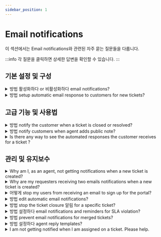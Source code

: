 ```yaml
---
sidebar_position: 1
---
```


# Email notifications

이 섹션에서는 Email notifications와 관련된 자주 묻는 질문들을 다룹니다.

:::info
각 질문을 클릭하면 상세한 답변을 확인할 수 있습니다.
:::


## 기본 설정 및 구성

<details>
<summary>방법 활성화하다 or 비활성화하다 email notifications?</summary>

<div style={{ fontSize: "16px" }}><p dir="ltr" style={{ fontSize: "16px" }}><span dir="ltr" style={{ fontSize: "16px" }}>You can enable or disable email notifications for a wide range of workflows within Freshdesk with a simple click of a button.&nbsp;</span></p><p dir="ltr" style={{ fontSize: "16px" }}><span style={{ fontSize: "16px" }}><span style={{ fontSize: "16px" }}>Here's how you do it.</span></span></p><ol style={{ fontSize: "16px" }}><li dir="ltr" style={{ fontSize: "16px" }}><p dir="ltr" style={{ fontSize: "16px" }}><span style={{ fontSize: "16px" }}><span style={{ fontSize: "16px" }}>Navigate to&nbsp;</span><span style={{ fontSize: "16px" }}>Admin</span><span style={{ fontSize: "16px" }}>&nbsp;from the menu. Select&nbsp;</span><span style={{ fontSize: "16px" }}>Workflows</span><span style={{ fontSize: "16px" }}>&nbsp;and click on&nbsp;</span><span style={{ fontSize: "16px" }}>Email</span><span style={{ fontSize: "16px" }}>&nbsp;</span><span style={{ fontSize: "16px" }}>Notifications</span><span style={{ fontSize: "16px" }}>.</span></span></p></li><li dir="ltr" style={{ fontSize: "16px" }}><p dir="ltr" style={{ fontSize: "16px" }}><span style={{ fontSize: "16px" }}><span style={{ fontSize: "16px" }}>You will notice that there are four types of notifications on this page.</span></span></p><ol style={{ fontSize: "16px" }}><li dir="ltr" style={{ fontSize: "16px" }}><p dir="ltr" style={{ fontSize: "16px" }}><span style={{ fontSize: "16px" }}><span style={{ fontSize: "16px" }}>Agent Notifications&nbsp;</span><span style={{ fontSize: "16px" }}>alert the agent when a customer replies to a ticket, when a ticket is assigned to an agent, and so on</span></span></p></li><li dir="ltr" style={{ fontSize: "16px" }}><p dir="ltr" style={{ fontSize: "16px" }}><span style={{ fontSize: "16px" }}><span style={{ fontSize: "16px" }}>Requester Notifications&nbsp;</span><span style={{ fontSize: "16px" }}>alert a customer when an agent solves a ticket, closes a ticket, sends a password reset email, and so on.</span></span></p></li><li dir="ltr" style={{ fontSize: "16px" }}><p dir="ltr" style={{ fontSize: "16px" }}><span style={{ fontSize: "16px" }}><span style={{ fontSize: "16px" }}>CC Notifications&nbsp;</span><span style={{ fontSize: "16px" }}>alert the email addresses added in the CC field when a new ticket is created or when a public note is added.</span></span></p></li><li dir="ltr" style={{ fontSize: "16px" }}><p dir="ltr" style={{ fontSize: "16px" }}><span style={{ fontSize: "16px" }}><span style={{ fontSize: "16px" }}>and&nbsp;</span><span style={{ fontSize: "16px" }}>Reply Templates&nbsp;</span><span style={{ fontSize: "16px" }}>customize and prefill default information in agent ticket replies, such as dynamic content like the requestor name, ticket URLs, and agent signatures.</span></span></p></li></ol></li><li dir="ltr" style={{ fontSize: "16px" }}><p dir="ltr" style={{ fontSize: "16px" }}><span style={{ fontSize: "16px" }}><span style={{ fontSize: "16px" }}>You can&nbsp;</span><span style={{ fontSize: "16px" }}>toggle ON/OFF the green button</span><span style={{ fontSize: "16px" }}>&nbsp;next to any email notification to enable or disable them.</span></span></p></li></ol><p dir="ltr" style={{ fontSize: "16px" }}><span style={{ fontSize: "16px" }}><span style={{ fontSize: "16px" }}><span dir="ltr" style={{ fontSize: "16px" }}><img src="#" style={{ fontSize: "16px" }} class="fr-fil fr-dib" alt="How to enable or disable email notifications in Freshdesk." />&nbsp; &nbsp; &nbsp; &nbsp; &nbsp; &nbsp; </span></span></span></p><p style={{ fontSize: "16px" }}><span style={{ fontSize: "16px" }}><br /></span></p><p dir="ltr"><span style={{ fontSize: "16px" }}>&nbsp; &nbsp;</span></p></div><p><br /></p>

</details>

<details>
<summary>방법 setup automatic email response to customers for new tickets?</summary>

<p dir="ltr" style={{ fontSize: "16px" }}><span dir="ltr" style={{ fontSize: "16px" }}>Email notification templates in Freshdesk allow you to customize unique, customer-centric notification emails. Freshdesk comes equipped with a default email notification that automatically responds to customers when they create a ticket. You can edit the message and subject of the notification to suit your business needs.&nbsp;</span></p><p style={{ fontSize: "16px" }}><span style={{ fontSize: "16px" }}><br /></span></p><p dir="ltr" style={{ fontSize: "16px" }}><span style={{ fontSize: "16px" }}><span style={{ fontSize: "16px" }}>Please follow the steps below to edit or customize the&nbsp;</span><span style={{ fontSize: "16px" }}>New Ticket Created</span><span style={{ fontSize: "16px" }}>&nbsp;notification.</span></span></p><ol style={{ fontSize: "16px" }}><li dir="ltr" style={{ fontSize: "16px" }}><p dir="ltr" style={{ fontSize: "16px" }}><span style={{ fontSize: "16px" }}><span style={{ fontSize: "16px" }}>Login to your Freshdesk account as an&nbsp;</span><span style={{ fontSize: "16px" }}>administrator</span><span style={{ fontSize: "16px" }}>.</span></span></p></li><li dir="ltr" style={{ fontSize: "16px" }}><p dir="ltr" style={{ fontSize: "16px" }}><span style={{ fontSize: "16px" }}><span style={{ fontSize: "16px" }}>Navigate to&nbsp;</span><span style={{ fontSize: "16px" }}>Admin</span><span style={{ fontSize: "16px" }}>&nbsp;from the menu. Select&nbsp;</span><span style={{ fontSize: "16px" }}>Workflows</span><span style={{ fontSize: "16px" }}>&nbsp;and click on&nbsp;</span><span style={{ fontSize: "16px" }}>Email Notifications</span><span style={{ fontSize: "16px" }}>.</span></span></p></li><li dir="ltr" style={{ fontSize: "16px" }}><p dir="ltr" style={{ fontSize: "16px" }}><span style={{ fontSize: "16px" }}><span style={{ fontSize: "16px" }}>Under the&nbsp;</span><span style={{ fontSize: "16px" }}>Requester Notifications</span><span style={{ fontSize: "16px" }}>&nbsp;tab, click on the&nbsp;</span><span style={{ fontSize: "16px" }}>Edit</span><span style={{ fontSize: "16px" }}>&nbsp;button next to any&nbsp;</span><span style={{ fontSize: "16px" }}>New Ticket Created</span><span style={{ fontSize: "16px" }}>&nbsp;notification.</span></span></p></li><li dir="ltr" style={{ fontSize: "16px" }}><p dir="ltr" style={{ fontSize: "16px" }}><span style={{ fontSize: "16px" }}><span style={{ fontSize: "16px" }}>Make the necessary modifications and click on&nbsp;</span><span style={{ fontSize: "16px" }}>Save</span><span style={{ fontSize: "16px" }}>.</span></span></p></li></ol><p><br /></p><p dir="ltr" style={{ fontSize: "16px" }}><span style={{ fontSize: "16px" }}><span dir="ltr" style={{ fontSize: "16px" }}>&nbsp; &nbsp; &nbsp; &nbsp; &nbsp; &nbsp; <br /></span></span></p><p><img src="#" style={{ fontSize: "16px" }} class="fr-fil fr-dib" /></p><p style={{ fontSize: "16px" }}><span style={{ fontSize: "16px" }}><br /></span></p><p dir="ltr" style={{ fontSize: "16px" }}></p><pre class="fd-callout fd-callout--note" dir="ltr"><strong>Note:</strong> You can edit the Message or Subject of the notification and save it to send a custom notification to the requesters.</pre><p><br /></p><p><br /></p>

</details>


## 고급 기능 및 사용법

<details>
<summary>방법 notify the customer when a ticket is closed or resolved?</summary>

<p>To notify the customer when a ticket is closed or resolved, please navigate to <strong dir="ltr">Admin --&gt; Workflows --&gt; Email Notifications --&gt;Requester Notification--&gt;Turn on</strong> the notification for <strong>Agent closes the ticket</strong> and <strong>Agent Resolves a ticket</strong>. This would send a notification email whenever a ticket raised by them is marked as Resolved/Closed.</p>

</details>

<details>
<summary>방법 notify customers when agent adds public note?</summary>

<p dir="ltr" style={{ fontSize: "16px" }}><span style={{ fontSize: "16px" }}><span dir="ltr" style={{ fontSize: "16px" }}>Your Freshdesk account comes equipped with a&nbsp;</span><span style={{ fontSize: "16px" }}>default automation rule to notify customers when an agent adds a public note</span><span style={{ fontSize: "16px" }}>&nbsp;to their ticket. This helps bring the agent's response to the customer's attention immediately and keeps them informed of the progress in their issue.</span></span></p><p style={{ fontSize: "16px" }}><span style={{ fontSize: "16px" }}><span style={{ fontSize: "16px" }}><br /></span></span></p><p dir="ltr" style={{ fontSize: "16px" }}><span style={{ fontSize: "16px" }}><span style={{ fontSize: "16px" }}><span style={{ fontSize: "16px" }}>Please follow the below steps to enable the automation rule to notify customers when an agent adds a public note.</span></span></span></p><ol style={{ fontSize: "16px" }}><li dir="ltr" style={{ fontSize: "16px" }}><p dir="ltr" style={{ fontSize: "16px" }}><span style={{ fontSize: "16px" }}><span style={{ fontSize: "16px" }}><span style={{ fontSize: "16px" }}>Login to your Freshdesk account as an&nbsp;</span><span style={{ fontSize: "16px" }}>administrator</span><span style={{ fontSize: "16px" }}>.</span></span></span></p></li><li dir="ltr" style={{ fontSize: "16px" }}><p dir="ltr" style={{ fontSize: "16px" }}><span style={{ fontSize: "16px" }}><span style={{ fontSize: "16px" }}><span style={{ fontSize: "16px" }}>Navigate to&nbsp;</span><span style={{ fontSize: "16px" }}>Admin</span><span style={{ fontSize: "16px" }}>&nbsp;from the menu. Select&nbsp;</span><span style={{ fontSize: "16px" }}>Workflows</span><span style={{ fontSize: "16px" }}>&nbsp;and click on&nbsp;</span><span style={{ fontSize: "16px" }}>Email</span><span style={{ fontSize: "16px" }}>&nbsp;</span><span style={{ fontSize: "16px" }}>Notifications</span><span style={{ fontSize: "16px" }}>.</span></span></span></p></li><li dir="ltr" style={{ fontSize: "16px" }}><p dir="ltr" style={{ fontSize: "16px" }}><span style={{ fontSize: "16px" }}><span style={{ fontSize: "16px" }}><span style={{ fontSize: "16px" }}>Under the&nbsp;</span><span style={{ fontSize: "16px" }}>Requester Notifications</span><span style={{ fontSize: "16px" }}>&nbsp;tab, turn on the&nbsp;</span><span style={{ fontSize: "16px" }}>Agent Adds Comment to Ticket</span><span dir="ltr" style={{ fontSize: "16px" }}>&nbsp;notification.</span></span></span></p><p><br /></p><img src="#" style={{ fontSize: "16px" }} class="fr-fil fr-dib" alt="Notifying customers when agent adds public note" /><p></p></li><li dir="ltr" style={{ fontSize: "16px" }}><p dir="ltr" style={{ fontSize: "16px" }}><span style={{ fontSize: "16px" }}><span style={{ fontSize: "16px" }}><span dir="ltr" style={{ fontSize: "16px" }}>Click <strong>Edit</strong> to customize the subject and the description of the email.</span></span></span></p></li></ol><p style={{ fontSize: "16px" }}><span style={{ fontSize: "16px" }}><br /></span></p><p dir="ltr" ></p><p ><br /></p>

</details>

<details>
<summary>Is there any way to see the automated responses the customer receives for a ticket ?</summary>

<p dir="ltr">The automated response the customer receives after a ticket is created is the default email notification you have set up under <strong dir="ltr">Admin &gt; Workflows &gt; Email Notifications &gt; Requester Notification &gt; New ticket created</strong>. You can edit the subject of the notification to your preference.</p><p dir="ltr"><br /></p><p dir="ltr"><img src="#" style={{ fontSize: "16px" }} class="fr-fic fr-fil fr-dib" /></p>

</details>


## 관리 및 유지보수

<details>
<summary>Why am I, as an agent, not getting notifications when a new ticket is created?</summary>

<p><span dir="ltr" style={{ fontSize: "16px" }}><span dir="ltr" style={{ fontSize: "16px" }}>The "<strong dir="ltr" style={{ fontSize: "16px" }}>New ticket created"&nbsp;</strong>agent notification email can be set to be sent to agents whenever a ticket is created in your Freshdesk account. This can be configured under&nbsp;</span><span style={{ fontSize: "16px" }}><strong style={{ fontSize: "16px" }}>Admin &gt; Workflows &gt; Email Notifications &gt; Agent Notifications &gt; New Ticket </strong></span><span style={{ fontSize: "16px" }}><strong style={{ fontSize: "16px" }}>Created</strong></span><span style={{ fontSize: "16px" }}><strong style={{ fontSize: "16px" }}>.</strong></span></span></p><p style={{ fontSize: "16px" }}><span style={{ fontSize: "16px" }}><span style={{ fontSize: "16px" }}><span style={{ fontSize: "16px" }}><br /></span></span></span></p><p style={{ fontSize: "16px" }}><span style={{ fontSize: "16px" }}><span style={{ fontSize: "16px" }}><span style={{ fontSize: "16px" }}><img class="fr-dib fr-bordered" src="#" style={{ fontSize: "16px" }} /></span></span></span></p><p style={{ fontSize: "16px" }}><span style={{ fontSize: "16px" }}><span style={{ fontSize: "16px" }}><span style={{ fontSize: "16px" }}><br /></span></span></span></p><p style={{ fontSize: "16px" }}><span style={{ fontSize: "16px" }}><span style={{ fontSize: "16px" }}><span style={{ fontSize: "16px" }}><br />If the agents do not receive this email, kindly check if it is toggled on. Further, Only the agents whose names are added under the '<strong dir="ltr" style={{ fontSize: "16px" }}>Notify agents'&nbsp;</strong>section would receive this email each time a ticket is created. &nbsp;You can add as many numbers of agents under this section.</span></span></span></p><p style={{ fontSize: "16px" }}><span style={{ fontSize: "16px" }}><span style={{ fontSize: "16px" }}><span style={{ fontSize: "16px" }}><br /></span></span></span></p><p style={{ fontSize: "16px" }}><span style={{ fontSize: "16px" }}><span style={{ fontSize: "16px" }}><span style={{ fontSize: "16px" }}><img class="fr-dib fr-bordered" src="#" style={{ fontSize: "16px" }} /></span><br /><br /><span dir="ltr" style={{ fontSize: "16px" }}><strong style={{ fontSize: "16px" }}>Similar articles</strong></span><br /><br /><span dir="ltr" style={{ fontSize: "16px" }}><strong style={{ fontSize: "16px" }}><a href="https://support.freshdesk.com/a/solutions/articles/220676?lang=en&amp;portalId=2" dir="ltr" target="_blank" rel="noopener noreferrer" style={{ fontSize: "16px" }}></a></strong><a dir="ltr" href="https://support.freshdesk.com/a/solutions/articles/220676?lang=en&amp;portalId=2" rel="noopener noreferrer" target="_blank" style={{ fontSize: "16px" }}></a><a dir="ltr" href="https://support.freshdesk.com/a/solutions/articles/220676?lang=en&amp;portalId=2" rel="noopener noreferrer" style={{ fontSize: "16px" }} target="_blank">Configuring Email notifications</a></span><br /><span dir="ltr" style={{ fontSize: "16px" }}><a dir="ltr" href="https://support.freshdesk.com/a/solutions/articles/220676?lang=en&amp;portalId=2" rel="noopener noreferrer" target="_blank" style={{ fontSize: "16px" }}></a><strong style={{ fontSize: "16px" }}><a dir="ltr" href="https://support.freshdesk.com/a/solutions/articles/220676?lang=en&amp;portalId=2" rel="noopener noreferrer" target="_blank" style={{ fontSize: "16px" }}></a></strong></span></span></span></p><p><span style={{ fontSize: "16px" }}><br /></span></p><p><br /></p>

</details>

<details>
<summary>Why are my requesters receiving two emails notifications when a new ticket is created?</summary>

<p><span dir="ltr" style={{ fontSize: "16px" }}>Apart from the default <strong dir="ltr">New ticket email notification&nbsp;</strong>(Admin &gt; Workflows &gt; Email notifications &gt; Requester notifications), there might be a <strong>Ticket creation automation&nbsp;</strong><strong dir="ltr">rule&nbsp;</strong>(Admin &gt; Workflows &gt; Automation &gt; ticket creation) that sends an email every time a new ticket is created to the requester. Please check on the reported ticket's<a href="https://support.freshdesk.com/en/support/solutions/articles/37589-viewing-ticket-activity-history" rel="noopener noreferrer" target="_blank">&nbsp;Show Activities</a> to see if there was any automation rule executed on that ticket.</span></p><p><span style={{ fontSize: "16px" }}><br /></span></p><p><span dir="ltr" style={{ fontSize: "16px" }}>You can navigate to the corresponding automation rule by clicking on the rule link for that activity. From within the <span dir="ltr" style={{ fontSize: "16px" }}>automation</span> rule, verify if there is an action <em>'Send email to requester'</em> within the rule. If so, you can remove this action or add another action <em dir="ltr">'Skip new ticket email notification</em> to the <span style={{ fontSize: "16px" }}>automation&nbsp;</span>rule, to prevent notification email duplication in cases where this automation rule is triggered on tickets.</span></p><p><br /></p><p><br /></p>

</details>

<details>
<summary>어떻게 stop my users from receiving an email to sign up for the portal?</summary>

<p ><span style={{ fontSize: "16px" }}>To turn off this sign up email from being sent to the requesters, please go to <strong dir="ltr">Admin --&gt; Workflows --&gt; Email Notifications</strong><strong >&nbsp;--&gt; Requestor notifications</strong> and turn off <strong dir="ltr">User activation email.</strong></span></p>

</details>

<details>
<summary>방법 edit automatic email notifications?</summary>

<p dir="ltr" style={{ fontSize: "16px" }}><span dir="ltr" style={{ fontSize: "16px" }}>Using Freshdesk’s automatic email notifications, you can prioritize your work and be aware of new tickets, customer responses, and much more from within your helpdesk.</span></p><p dir="ltr" style={{ fontSize: "16px" }}><span style={{ fontSize: "16px" }}><span style={{ fontSize: "16px" }}>&nbsp;</span></span></p><p dir="ltr" style={{ fontSize: "16px" }}><span style={{ fontSize: "16px" }}><span style={{ fontSize: "16px" }}>Please follow the below steps to edit the email notifications to customize them per your business requirement.</span></span></p><p style={{ fontSize: "16px" }}><span style={{ fontSize: "16px" }}><br /></span></p><ol style={{ fontSize: "16px" }}><li dir="ltr" style={{ fontSize: "16px" }}><p dir="ltr" style={{ fontSize: "16px" }}><span style={{ fontSize: "16px" }}><span style={{ fontSize: "16px" }}>Login to your Freshdesk account as an&nbsp;</span><span style={{ fontSize: "16px" }}>administrator</span><span style={{ fontSize: "16px" }}>.</span></span></p></li><li dir="ltr" style={{ fontSize: "16px" }}><p dir="ltr" style={{ fontSize: "16px" }}><span style={{ fontSize: "16px" }}><span style={{ fontSize: "16px" }}>Navigate to&nbsp;</span><span style={{ fontSize: "16px" }}>Admin</span><span style={{ fontSize: "16px" }}>&nbsp;from the menu. Select&nbsp;</span><span style={{ fontSize: "16px" }}>Workflows</span><span style={{ fontSize: "16px" }}>&nbsp;and click on&nbsp;</span><span style={{ fontSize: "16px" }}>Email</span><span style={{ fontSize: "16px" }}>&nbsp;</span><span style={{ fontSize: "16px" }}>Notifications</span><span style={{ fontSize: "16px" }}>.</span></span></p></li><li dir="ltr" style={{ fontSize: "16px" }}><p dir="ltr" style={{ fontSize: "16px" }}><span style={{ fontSize: "16px" }}><span style={{ fontSize: "16px" }}>Click on the&nbsp;</span><span style={{ fontSize: "16px" }}>Edit</span><span style={{ fontSize: "16px" }}>&nbsp;icon next to any email notification.</span></span></p></li><li dir="ltr" style={{ fontSize: "16px" }}><p dir="ltr" style={{ fontSize: "16px" }}><span style={{ fontSize: "16px" }}><span style={{ fontSize: "16px" }}>You can make use of the “</span><span style={{ fontSize: "16px" }}>Insert Placeholder</span><span style={{ fontSize: "16px" }}>” option to add&nbsp;</span><span style={{ fontSize: "16px" }}>dynamic content</span><span style={{ fontSize: "16px" }}>&nbsp;and personalize the email subject and its content.</span></span></p></li><li dir="ltr" style={{ fontSize: "16px" }}><p dir="ltr" style={{ fontSize: "16px" }}><span style={{ fontSize: "16px" }}><span style={{ fontSize: "16px" }}>Click&nbsp;</span><span style={{ fontSize: "16px" }}>Save</span><span style={{ fontSize: "16px" }}>.</span></span></p><p><br /></p><img src="#" style={{ fontSize: "16px" }} class="fr-fil fr-dib fr-bordered fr-shadow" alt="How to edit automatic email notification and add dynamic content in Freshdesk." /><p></p></li></ol><p style={{ fontSize: "16px" }}><span style={{ fontSize: "16px" }}><br /></span></p><p dir="ltr" style={{ fontSize: "16px" }}><span style={{ fontSize: "16px" }}><span style={{ fontSize: "16px" }}><span style={{ fontSize: "16px" }}></span></span></span></p>

</details>

<details>
<summary>방법 stop the ticket closure 알림 for a specific ticket?</summary>

<p>There could be instances where you would like to close specific tickets without notifying the requester that the ticket was closed.&nbsp;</p><p><br /></p><p>In such cases, you could click on the ticket from the tickets list, which would take you to the ticket details page. Within the ticket details page, to the top, you would find the "Close" option. You could click on the "Shift" key and simultaneously click on the Close option.&nbsp;</p><p><br /></p><p>This would close that particular ticket, without sending out the default notification for when "Agent Closes a Ticket", to the requester.</p>

</details>

<details>
<summary>방법 설정하다 email notifications and reminders for SLA violation?</summary>

<p dir="ltr" style={{ fontSize: "16px" }}><span dir="ltr" style={{ fontSize: "16px" }}>SLAs in customer support service are time-based deadlines agreed upon by the customer and outlined in contracts or terms of service. After you&nbsp;</span><span style={{ fontSize: "16px" }}><span style={{ fontSize: "16px" }}><a href="https://support.freshdesk.com/en/support/solutions/folders/273282"><span style={{ fontSize: "16px" }}>set up SLA in your Freshdesk</span></a><span style={{ fontSize: "16px" }}>&nbsp;account, you can configure SLA reminders and SLA violation notifications to alert agents of upcoming SLA breaches. &nbsp;</span></span></span></p><p style={{ fontSize: "16px" }}><span style={{ fontSize: "16px" }}><span style={{ fontSize: "16px" }}><br /></span></span></p><p dir="ltr" style={{ fontSize: "16px" }}><span style={{ fontSize: "16px" }}><span style={{ fontSize: "16px" }}><span style={{ fontSize: "16px" }}>Please follow the steps below to set up the first response SLA notification email and resolution SLA notification emails.</span></span></span></p><ol style={{ fontSize: "16px" }}><li dir="ltr" style={{ fontSize: "16px" }}><p dir="ltr" style={{ fontSize: "16px" }}><span style={{ fontSize: "16px" }}><span style={{ fontSize: "16px" }}><span style={{ fontSize: "16px" }}>Login to your Freshdesk account as an&nbsp;</span><span style={{ fontSize: "16px" }}>administrator</span><span style={{ fontSize: "16px" }}>.</span></span></span></p></li><li dir="ltr" style={{ fontSize: "16px" }}><p dir="ltr" style={{ fontSize: "16px" }}><span style={{ fontSize: "16px" }}><span style={{ fontSize: "16px" }}><span style={{ fontSize: "16px" }}>Navigate to&nbsp;</span><span style={{ fontSize: "16px" }}>Admin&nbsp;</span><span style={{ fontSize: "16px" }}>from the menu and select&nbsp;</span><span style={{ fontSize: "16px" }}>Workflows.&nbsp;</span><span style={{ fontSize: "16px" }}>Click on&nbsp;</span><span style={{ fontSize: "16px" }}>Email Notifications.</span></span></span></p></li><li dir="ltr" style={{ fontSize: "16px" }}><p dir="ltr" style={{ fontSize: "16px" }}><span style={{ fontSize: "16px" }}><span style={{ fontSize: "16px" }}><span style={{ fontSize: "16px" }}>Under the&nbsp;</span><span style={{ fontSize: "16px" }}>Agent Notifications&nbsp;</span><span style={{ fontSize: "16px" }}>tab, turn on the</span><span style={{ fontSize: "16px" }}>&nbsp;</span><span style={{ fontSize: "16px" }}>following</span><span style={{ fontSize: "16px" }}>&nbsp;</span><span style={{ fontSize: "16px" }}>notifications based on your requirements</span><br /></span><br /><span style={{ fontSize: "16px" }}><span dir="ltr" style={{ fontSize: "16px" }}>First Response SLA reminder,</span><br /><span dir="ltr" style={{ fontSize: "16px" }}>Time SLA reminder,&nbsp;</span><br /><span dir="ltr" style={{ fontSize: "16px" }}>First Response SLA violation, and&nbsp;</span><br /><span dir="ltr" style={{ fontSize: "16px" }}>Resolution Time SLA violation notifications.</span></span></span></p><p><br /></p><img src="#" style={{ fontSize: "16px" }} class="fr-fil fr-dib fr-bordered fr-shadow" alt="Set up email notifications and reminders for SLA violation" /><br /><p></p><span style={{ fontSize: "16px" }}>&nbsp; &nbsp; &nbsp; &nbsp; &nbsp; &nbsp; &nbsp; &nbsp;</span></li></ol>

</details>

<details>
<summary>방법 prevent email notifications for merged tickets?</summary>

<p><span style={{ fontSize: "16px" }}>When <strong>merging </strong>2 tickets, you can prevent the email notification from being sent to customers that ticket has been closed. </span></p><p><span style={{ fontSize: "16px" }}><br /></span></p><p><span style={{ fontSize: "16px" }}>While merging tickets in Freshdesk, there is an option to set as<strong> Not visible to contact</strong>, choosing which, the merge action will not be notified to the customers. This has to be enabled in all the tickets that are being merged into one, i.e., the original ticket as well as the ticket(s) being merged.</span></p><p><br /></p><p><span style={{ fontSize: "16px" }}>You can also edit the content of the note by clicking on <strong>Edit note </strong>option<strong></strong>as shown below:</span></p><div ><span style={{ fontSize: "16px" }}><img class="fr-dib fr-draggable fr-bordered" src="#" style={{ fontSize: "16px" }} /></span></div><p ><br /></p><p ><br /></p><p ><br /></p><p ><img class="fr-dib fr-draggable fr-bordered" src="#" style={{ fontSize: "16px" }} /></p><p><br /></p><p><br /></p><p><br /></p>

</details>

<details>
<summary>방법 설정하다 agent reply templates?</summary>

<p dir="ltr" style={{ fontSize: "16px" }}><span dir="ltr" style={{ fontSize: "16px" }}>A template helps maintain a standard of support replies across a large support team. Typically, an&nbsp;</span><span style={{ fontSize: "16px" }}><span style={{ fontSize: "16px" }}>agent reply template</span><span style={{ fontSize: "16px" }}>&nbsp;has greetings and signatures, so agents needn’t spend time on them but instead concentrate on solving the issue. The templates can also contain pre-written answers for specific support scenarios, like refund requests, etc.&nbsp;</span></span></p><p style={{ fontSize: "16px" }}><span style={{ fontSize: "16px" }}><br /></span></p><p dir="ltr" style={{ fontSize: "16px" }}><span style={{ fontSize: "16px" }}><span style={{ fontSize: "16px" }}>Please follow the below steps to set up agent reply templates in Freshdesk.</span></span></p><p style={{ fontSize: "16px" }}><span style={{ fontSize: "16px" }}><br /></span></p><ol style={{ fontSize: "16px" }}><li dir="ltr" style={{ fontSize: "16px" }}><p dir="ltr" style={{ fontSize: "16px" }}><span style={{ fontSize: "16px" }}><span style={{ fontSize: "16px" }}>Login to your Freshdesk account as an&nbsp;</span><span style={{ fontSize: "16px" }}>administrator</span><span style={{ fontSize: "16px" }}>.</span></span></p></li><li dir="ltr" style={{ fontSize: "16px" }}><p dir="ltr" style={{ fontSize: "16px" }}><span style={{ fontSize: "16px" }}><span style={{ fontSize: "16px" }}>Navigate to&nbsp;</span><span style={{ fontSize: "16px" }}>Admin</span><span style={{ fontSize: "16px" }}>&nbsp;from the menu. Select&nbsp;</span><span style={{ fontSize: "16px" }}>Workflows</span><span style={{ fontSize: "16px" }}>&nbsp;and click on&nbsp;</span><span style={{ fontSize: "16px" }}>Email</span><span style={{ fontSize: "16px" }}>&nbsp;</span><span style={{ fontSize: "16px" }}>Notifications</span><span style={{ fontSize: "16px" }}>.</span></span></p></li><li dir="ltr" style={{ fontSize: "16px" }}><p dir="ltr" style={{ fontSize: "16px" }}><span style={{ fontSize: "16px" }}><span style={{ fontSize: "16px" }}>Under the&nbsp;</span><span style={{ fontSize: "16px" }}>Templates</span><span style={{ fontSize: "16px" }}>&nbsp;tab, click on the&nbsp;</span><span style={{ fontSize: "16px" }}>Edit</span><span style={{ fontSize: "16px" }}>&nbsp;icon next to the&nbsp;</span><span style={{ fontSize: "16px" }}>Agent Reply Template</span><span style={{ fontSize: "16px" }}>.</span></span></p></li><li dir="ltr" style={{ fontSize: "16px" }}><p dir="ltr" style={{ fontSize: "16px" }}><span style={{ fontSize: "16px" }}><span style={{ fontSize: "16px" }}>You can make use of the “</span><span style={{ fontSize: "16px" }}>Insert Placeholder</span><span style={{ fontSize: "16px" }}>” option to add&nbsp;</span><span style={{ fontSize: "16px" }}>dynamic content</span><span dir="ltr" style={{ fontSize: "16px" }}>&nbsp;to the Reply editor and personalize the agent replies.</span></span></p></li><li dir="ltr" style={{ fontSize: "16px" }}><p dir="ltr" style={{ fontSize: "16px" }}><span style={{ fontSize: "16px" }}><span style={{ fontSize: "16px" }}>Click&nbsp;</span><span style={{ fontSize: "16px" }}>Save</span><span style={{ fontSize: "16px" }}>.</span></span></p><p><br /></p><img src="#" style={{ fontSize: "16px" }} class="fr-fil fr-dib fr-bordered fr-shadow" alt="How to set up agent reply template in Freshdesk." /><p></p></li></ol><p style={{ fontSize: "16px" }}><span style={{ fontSize: "16px" }}><br /></span></p><p dir="ltr" style={{ fontSize: "16px" }}></p><p style={{ fontSize: "16px" }}><span style={{ fontSize: "16px" }}><br /></span></p><p><span style={{ fontSize: "16px" }}><span style={{ fontSize: "16px" }}>Here is a youtube video with a detailed demonstration providing specific examples for&nbsp;</span><a href="https://www.youtube.com/watch?v=nlwf8DI6h58&amp;list=PLsYJ3BsyR4qGFujlW0iDtOBOf4IPVsAqt&amp;index=12"><span style={{ fontSize: "16px" }}>setting up agent reply templates</span></a></span><span dir="ltr" style={{ fontSize: "16px" }}>&nbsp;to help you get started.</span></p><p dir="ltr" style={{ fontSize: "16px" }}><br /></p>

</details>

<details>
<summary>I am not getting notified when I am assigned on a ticket. Please help.</summary>

<p dir="ltr">To notify agents on new ticket assignment,</p><p><br /></p><ul><li dir="ltr">Go to <strong dir="ltr">Admin &gt; Workflows &gt; Email Notifications &gt; Agent notifications</strong>&nbsp;</li><li dir="ltr">Toggle on notification for "Ticket assigned to agent"</li></ul><p dir="ltr"><br /></p><p dir="ltr"><img src="#" style={{ fontSize: "16px" }} class="fr-fic fr-fil fr-dib" /></p><p dir="ltr"><br /></p><p dir="ltr">After enabling notifications, If the agents are not notified of tickets assigned to them, write to <strong dir="ltr">support@freshdesk.com</strong> for further help<strong dir="ltr">.</strong></p>

</details>

